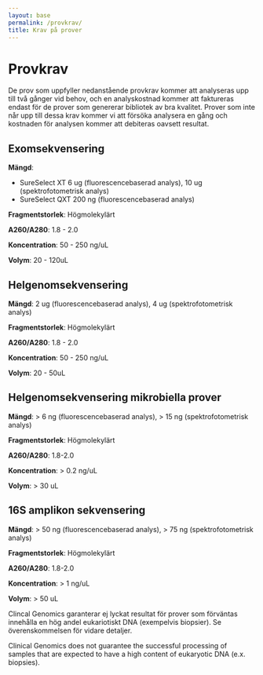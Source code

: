 ```yaml
---
layout: base
permalink: /provkrav/
title: Krav på prover
---
```


# Provkrav
De prov som uppfyller nedanstående provkrav kommer att analyseras upp till två gånger vid behov, och en analyskostnad kommer att faktureras endast för de prover som genererar bibliotek av bra kvalitet. Prover som inte når upp till dessa krav kommer vi att försöka analysera en gång och kostnaden för analysen kommer att debiteras oavsett resultat.

## Exomsekvensering
**Mängd**:

- SureSelect XT 6 ug (fluorescencebaserad analys), 10 ug (spektrofotometrisk analys)
- SureSelect QXT 200 ng (fluorescencebaserad analys)

**Fragmentstorlek**: Högmolekylärt

**A260/A280**: 1.8 - 2.0

**Koncentration**: 50 - 250 ng/uL

**Volym**: 20 - 120uL

## Helgenomsekvensering
**Mängd**: 2 ug (fluorescencebaserad analys), 4 ug (spektrofotometrisk analys)

**Fragmentstorlek**: Högmolekylärt

**A260/A280**: 1.8 - 2.0

**Koncentration**: 50 - 250 ng/uL

**Volym**: 20 - 50uL

## Helgenomsekvensering mikrobiella prover
**Mängd**: > 6 ng  (fluorescencebaserad analys), > 15 ng (spektrofotometrisk analys)

**Fragmentstorlek**: Högmolekylärt

**A260/A280**: 1.8-2.0

**Koncentration**: > 0.2 ng/uL

**Volym**: > 30 uL

## 16S amplikon sekvensering
**Mängd**: > 50 ng  (fluorescencebaserad analys), > 75 ng (spektrofotometrisk analys) 

**Fragmentstorlek**: Högmolekylärt

**A260/A280**: 1.8-2.0

**Koncentration**: > 1 ng/uL

**Volym**: > 50 uL

Clincal Genomics garanterar ej lyckat resultat för prover som förväntas innehålla en hög andel eukariotiskt DNA (exempelvis biopsier). Se överenskommelsen för vidare detaljer.

Clinical Genomics does not guarantee the successful processing of samples that are expected to have a high content of eukaryotic DNA (e.x. biopsies).

